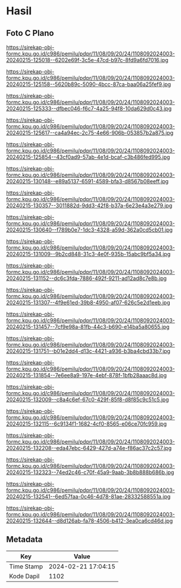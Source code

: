 # Hasil

## Foto C Plano

https://sirekap-obj-formc.kpu.go.id/c986/pemilu/pdpr/11/08/09/20/24/1108092024003-20240215-125018--6202e69f-3c5e-47cd-b97c-8fd9a6fd7016.jpg

https://sirekap-obj-formc.kpu.go.id/c986/pemilu/pdpr/11/08/09/20/24/1108092024003-20240215-125158--5620b89c-5090-4bcc-87ca-baa06a25fef9.jpg

https://sirekap-obj-formc.kpu.go.id/c986/pemilu/pdpr/11/08/09/20/24/1108092024003-20240215-125333--dfbec046-f6c7-4a25-94f8-10da629d0c43.jpg

https://sirekap-obj-formc.kpu.go.id/c986/pemilu/pdpr/11/08/09/20/24/1108092024003-20240215-125617--ca4a94ec-2c75-4e66-906b-053857b2a875.jpg

https://sirekap-obj-formc.kpu.go.id/c986/pemilu/pdpr/11/08/09/20/24/1108092024003-20240215-125854--43cf0ad9-57ab-4e1d-bcaf-c3b486fed995.jpg

https://sirekap-obj-formc.kpu.go.id/c986/pemilu/pdpr/11/08/09/20/24/1108092024003-20240215-130148--e89a5137-6591-4589-bfa3-d8567b08eeff.jpg

https://sirekap-obj-formc.kpu.go.id/c986/pemilu/pdpr/11/08/09/20/24/1108092024003-20240215-130357--3011882d-9dd3-42f8-b37a-6e23e4a3e279.jpg

https://sirekap-obj-formc.kpu.go.id/c986/pemilu/pdpr/11/08/09/20/24/1108092024003-20240215-130640--f789b0e7-1dc3-4328-a59d-362a0cd5cb01.jpg

https://sirekap-obj-formc.kpu.go.id/c986/pemilu/pdpr/11/08/09/20/24/1108092024003-20240215-131009--9b2cd848-31c3-4e0f-935b-15abc9bf5a34.jpg

https://sirekap-obj-formc.kpu.go.id/c986/pemilu/pdpr/11/08/09/20/24/1108092024003-20240215-131152--dc6c3fda-7886-492f-9211-ad12ad8c7e8b.jpg

https://sirekap-obj-formc.kpu.go.id/c986/pemilu/pdpr/11/08/09/20/24/1108092024003-20240215-131307--4f9e61ed-39b8-4950-af07-626c5e2d1eeb.jpg

https://sirekap-obj-formc.kpu.go.id/c986/pemilu/pdpr/11/08/09/20/24/1108092024003-20240215-131457--7cf9e98a-81fb-44c3-b690-e14ba5a80655.jpg

https://sirekap-obj-formc.kpu.go.id/c986/pemilu/pdpr/11/08/09/20/24/1108092024003-20240215-131751--b01e2dd4-d13c-4421-a936-b3ba4cbd33b7.jpg

https://sirekap-obj-formc.kpu.go.id/c986/pemilu/pdpr/11/08/09/20/24/1108092024003-20240215-131854--7e6ee8a9-197e-4ebf-878f-1bfb28aaac8d.jpg

https://sirekap-obj-formc.kpu.go.id/c986/pemilu/pdpr/11/08/09/20/24/1108092024003-20240215-132009--c8a4c6ef-67c0-429f-85f8-d8f85c9c51c5.jpg

https://sirekap-obj-formc.kpu.go.id/c986/pemilu/pdpr/11/08/09/20/24/1108092024003-20240215-132115--6c9134f1-1682-4cf0-8565-e06ce70fc959.jpg

https://sirekap-obj-formc.kpu.go.id/c986/pemilu/pdpr/11/08/09/20/24/1108092024003-20240215-132208--eda47ebc-6429-427d-a74e-f86ac37c2c57.jpg

https://sirekap-obj-formc.kpu.go.id/c986/pemilu/pdpr/11/08/09/20/24/1108092024003-20240215-132323--74ed2c46-c70f-45a9-9aab-3b8b888b686b.jpg

https://sirekap-obj-formc.kpu.go.id/c986/pemilu/pdpr/11/08/09/20/24/1108092024003-20240215-132541--6ed57faa-0c46-4d78-81ae-28332588551a.jpg

https://sirekap-obj-formc.kpu.go.id/c986/pemilu/pdpr/11/08/09/20/24/1108092024003-20240215-132644--d8d126ab-fa78-4506-b412-3ea0ca6cd46d.jpg


## Metadata

| Key        | Value               |
| ---------- | ------------------- |
| Time Stamp | 2024-02-21 17:04:15 |
| Kode Dapil | 1102                |




